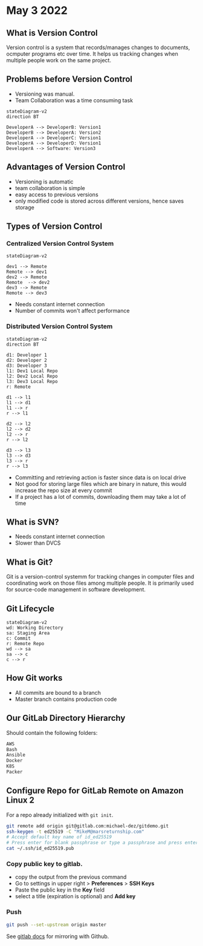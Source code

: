 # May 3 2022
## What is Version Control
Version control is a system that records/manages changes to documents, ocmputer programs etc over time. It helps us tracking changes when multiple people work on the same project.
## Problems before Version Control
* Versioning was manual.
* Team Collaboration was a time consuming task
```mermaid
stateDiagram-v2 
direction BT

DeveloperA --> DeveloperB: Version1
DeveloperB --> DeveloperA: Version2
DeveloperA --> DeveloperC: Version1
DeveloperA --> DeveloperD: Version1
DeveloperA --> Software: Version3
```
## Advantages of Version Control
* Versioning is automatic
* team collaboration is simple
* easy access to previous versions
* only modified code is stored across different versions, hence saves storage
## Types of Version Control
### Centralized Version Control System
```mermaid
stateDiagram-v2

dev1 --> Remote
Remote --> dev1
dev2 --> Remote
Remote  --> dev2
dev3 --> Remote
Remote --> dev3
```
* Needs constant internet connection
* Number of commits won't affect performance
### Distributed Version Control System
```mermaid
stateDiagram-v2
direction BT

d1: Developer 1
d2: Developer 2
d3: Developer 3
l1: Dev1 Local Repo
l2: Dev2 Local Repo
l3: Dev3 Local Repo
r: Remote

d1 --> l1
l1 --> d1
l1 --> r
r --> l1

d2 --> l2
l2 --> d2
l2 --> r
r --> l2

d3 --> l3
l3 --> d3
l3 --> r
r --> l3
```
* Committing and retrieving action is faster since data is on local drive
* Not good for storing large files which are binary in nature, this would increase the repo size at every commit
* If a project has a lot of commits, downloading them may take a lot of time
## What is SVN?
* Needs constant internet connection
* Slower than DVCS
## What is Git?
Git is a version-control systemm for tracking changes in computer files and coordinating work on those files among multiple people. It is primarily used for source-code management in software development.
## Git Lifecycle
```mermaid
stateDiagram-v2
wd: Working Directory
sa: Staging Area
c: Commit
r: Remote Repo
wd --> sa
sa --> c
c --> r
```
## How Git works
* All commits are bound to a branch
* Master branch contains production code
## Our GitLab Directory Hierarchy
Should contain the following folders:
```bash
AWS
Bash
Ansible
Docker
K8S
Packer
```
## Configure Repo for GitLab Remote on Amazon Linux 2
For a repo already initialized with `git init`.
```bash
git remote add origin git@gitlab.com:michael-dez/gitdemo.git
ssh-keygen -t ed25519 -C "MikeM@marsreturnship.com"
# Accept default key name of id_ed25519
# Press enter for blank passphrase or type a passphrase and press enter
cat ~/.ssh/id_ed25519.pub
```
### Copy public key to gitlab.
* copy the output from the previous command
* Go to settings in upper right > **Preferences** > **SSH Keys**
* Paste the public key in the **Key** field
* select a title (expiration is optional) and **Add key**
### Push
```bash
git push --set-upstream origin master
```
See [gitlab docs](https://docs.gitlab.com/ee/user/project/repository/mirror/index.html) for mirroring with Github.
